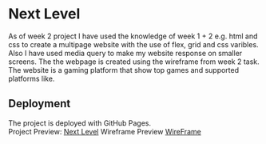 # Next Level

As of week 2 project I have used the knowledge of week 1 + 2 e.g. html and css to create a multipage website with the use of flex, grid and css varibles. Also I have used media query to make my website response on smaller screens. The the webpage is created using the wireframe from week 2 task.
The website is a gaming platform that show top games and supported platforms like.

## Deployment

The project is deployed with GitHub Pages.  
Project Preview: [Next Level](https://alexraju01.github.io/multi-page-responsive-website/)
Wireframe Preview [WireFrame](68dd9920dfaffde9f2753fa9)
